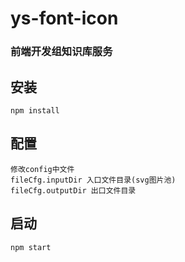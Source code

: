 
# ys-font-icon

### 前端开发组知识库服务

## 安装

```
npm install
```

## 配置

```
修改config中文件
fileCfg.inputDir 入口文件目录(svg图片池)
fileCfg.outputDir 出口文件目录
```

## 启动

```
npm start
```
